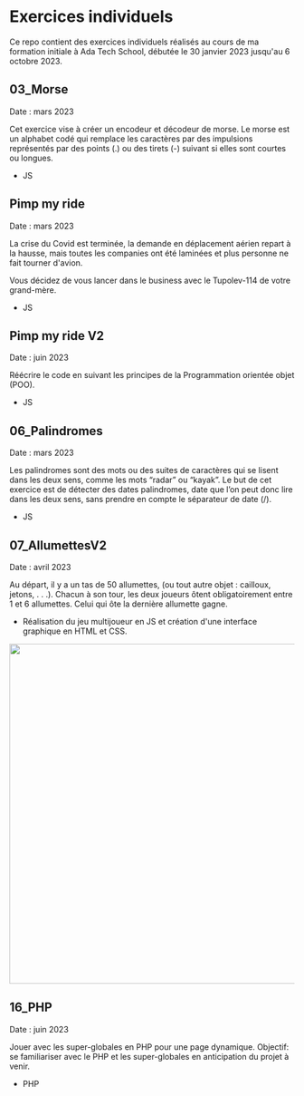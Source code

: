 # Exercices individuels
Ce repo contient des exercices individuels réalisés au cours de ma formation initiale à Ada Tech School, débutée le 30 janvier 2023 jusqu'au 6 octobre 2023.

## 03_Morse
Date : mars 2023

Cet exercice vise à créer un encodeur et décodeur de morse. Le morse est un alphabet codé qui remplace les caractères par des impulsions représentés par des points (.) ou des tirets (-) suivant si elles sont courtes ou longues.

* JS

## Pimp my ride
Date : mars 2023

La crise du Covid est terminée, la demande en déplacement aérien repart à la hausse, mais toutes les companies ont été laminées et plus personne ne fait tourner d'avion.

Vous décidez de vous lancer dans le business avec le Tupolev-114 de votre grand-mère.

* JS

## Pimp my ride V2
Date : juin 2023

Réécrire le code en suivant les principes de la Programmation orientée objet (POO).

* JS

## 06_Palindromes
Date : mars 2023

Les palindromes sont des mots ou des suites de caractères qui se lisent dans les deux sens, comme les mots “radar” ou “kayak”.
Le but de cet exercice est de détecter des dates palindromes, date que l’on peut donc lire dans les deux sens, sans prendre en compte le séparateur de date (/).

* JS

## 07_AllumettesV2
Date : avril 2023

Au départ, il y a un tas de 50 allumettes, (ou tout autre objet : cailloux, jetons, . . .). Chacun à son tour, les deux joueurs ôtent obligatoirement entre 1 et 6 allumettes. Celui qui ôte la dernière allumette gagne.

* Réalisation du jeu multijoueur en JS et création d'une interface graphique en HTML et CSS.

<img src="https://user-images.githubusercontent.com/123973628/232429514-67fa00f5-e624-4472-a1ad-8be781d4953b.png" width="600" >

## 16_PHP
Date : juin 2023

Jouer avec les super-globales en PHP pour une page dynamique. 
Objectif: se familiariser avec le PHP et les super-globales en anticipation du projet à venir.

* PHP




